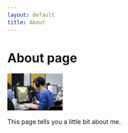 ```yaml
---
layout: default
title: About
---
```

# About page

<img style="width: 25%" src='assets/images/andy.jpeg'>

This page tells you a little bit about me.

